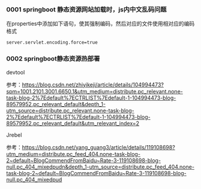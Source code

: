 ### 0001 springboot 静态资源网站加载时，js内中文乱码问题

在properties中添加如下语句，使其强制编码，然后对应的文件使用相对应的编码格式

```properties
server.servlet.encoding.force=true
```

### 0002 springboot静态资源热部署

devtool

参考：https://blog.csdn.net/zhiyikeji/article/details/104994473?spm=1001.2101.3001.6650.1&utm_medium=distribute.pc_relevant.none-task-blog-2%7Edefault%7ECTRLIST%7Edefault-1-104994473-blog-89579952.pc_relevant_default&depth_1-utm_source=distribute.pc_relevant.none-task-blog-2%7Edefault%7ECTRLIST%7Edefault-1-104994473-blog-89579952.pc_relevant_default&utm_relevant_index=2

Jrebel

参考：https://blog.csdn.net/yang_guang3/article/details/119108698?utm_medium=distribute.pc_feed_404.none-task-blog-2~default~BlogCommendFromBaidu~Rate-3-119108698-blog-null.pc_404_mixedpudn&depth_1-utm_source=distribute.pc_feed_404.none-task-blog-2~default~BlogCommendFromBaidu~Rate-3-119108698-blog-null.pc_404_mixedpud

